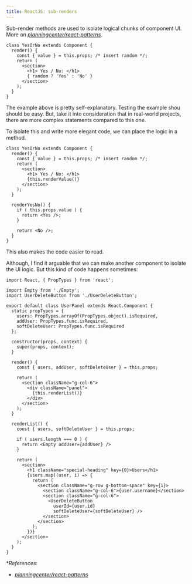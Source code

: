 ```yaml
---
title: ReactJS: sub-renders
---
```


Sub-render methods are used to isolate logical chunks of component UI. More on [*planningcenter/react-patterns*](https://github.com/planningcenter/react-patterns#sub-render).

```es6
class YesOrNo extends Component {
  render() {
    const { value } = this.props; /* insert random */;
    return (
      <section>
        <h1> Yes / No: </h1>
        { random ? 'Yes' : 'No' }
      </section>
    );
  }
}
```

The example above is pretty self-explanatory. Testing the example shou should be easy. But, take it into consideration that in real-world projects, there are more complex statements compared to this one.

To isolate this and write more elegant code, we can place the logic in a method.

```es6
class YesOrNo extends Component {
  render() {
    const { value } = this.props; /* insert random */;
    return (
      <section>
        <h1> Yes / No: </h1>
        {this.renderValue()}
      </section>
    );
  }
  
  renderYesNo() {
    if ( this.props.value ) {
      return <Yes />;
    }
    
    return <No />;
  }
}
```

This also makes the code easier to read.

Although, I find it arguable that we can make another component to isolate the UI logic. But this kind of code happens sometimes:

```
import React, { PropTypes } from 'react';

import Empty from './Empty';
import UserDeleteButton from './UserDeleteButton';

export default class UserPanel extends React.Component {
  static propTypes = {
    users: PropTypes.arrayOf(PropTypes.object).isRequired,
    addUser: PropTypes.func.isRequired,
    softDeleteUser: PropTypes.func.isRequired
  };

  constructor(props, context) {
    super(props, context);
  }

  render() {
    const { users, addUser, softDeleteUser } = this.props;

    return (
      <section className="g-col-6">
        <div className="panel">
          {this.renderList()}
        </div>
      </section>
    );
  }

  renderList() {
    const { users, softDeleteUser } = this.props;

    if ( users.length === 0 ) {
      return <Empty addUser={addUser} />
    }

    return (
      <section>
        <h1 className="special-heading" key={0}>Users</h1>
        {users.map((user, i) => {
          return (
            <section className="g-row g-bottom-space" key={1}>
              <section className="g-col-6">{user.username}</section>
              <section className="g-col-6">
                <UserDeleteButton
                  userId={user.id}
                  softDeleteUser={softDeleteUser} />
              </section>
            </section>
          );
        })}
      </section>
    );
  }
}
```

**References*:
- [*planningcenter/react-patterns*](https://github.com/planningcenter/react-patterns#sub-render)
